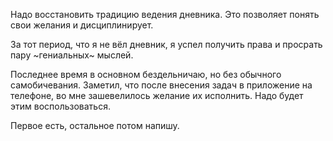 Надо восстановить традицию ведения дневника. Это позволяет понять свои желания и дисциплинирует.

За тот период, что я не вёл дневник, я успел получить права и просрать пару ~гениальных~ мыслей.

Последнее время в основном бездельничаю, но без обычного самобичевания.
Заметил, что после внесения задач в приложение на телефоне, во мне зашевелилось желание их исполнить. Надо будет этим воспользоваться.

Первое есть, остальное потом напишу.